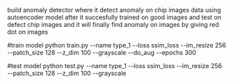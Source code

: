 
build anomaly detector where it detect anomaly on chip images data using autoencoder model after it succesfully trained on good images and test on defect chip images and it will finally find anomaly on images by giving red dot on images


#train model
python train.py --name type_1 --loss ssim_loss --im_resize 256 --patch_size 128 --z_dim 100 --grayscale --do_aug --epochs 300

#test model
python test.py --name type_1 --loss ssim_loss --im_resize 256 --patch_size 128 --z_dim 100 --grayscale
